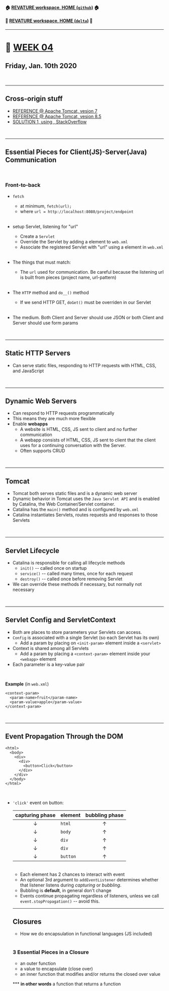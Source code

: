 #### :house: [REVATURE workspace, HOME (`github`)](https://github.com/joedonline/REVATURE__workspace)  :house:
#### :house_with_garden: [REVATURE workspace, HOME (`delta`)](https://github.com/deltachannel/REVATURE__workspace) :house_with_garden:
---
# :calendar: [WEEK 04](https://github.com/joedonline/REVATURE__workspace/tree/master/WEEK__04)
## Friday, Jan. 10th 2020

<br>

---
## Cross-origin stuff
- [REFERENCE @ Apache Tomcat, vesion 7](https://tomcat.apache.org/tomcat-7.0-doc/config/filter.html)
- [REFERENCE @ Apache Tomcat, vesion 8.5](https://tomcat.apache.org/tomcat-8.5-doc/api/org/apache/catalina/filters/CorsFilter.html)
- [SOLUTION 1, using <filter>, StackOverflow](https://stackoverflow.com/questions/56393675/how-to-enable-cors-tomcat-8-5-filter-to-access-static-files)

<br>

---
## Essential Pieces for Client(JS)-Server(Java) Communication

<br>

### Front-to-back
- `fetch`
  * at minimum, `fetch(url);`
  * where `url = http://localhost:8080/project/endpoint`

  <br>

- setup Servlet, listening for "url"
  * Create a `Servlet`
  * Override the Servlet by adding a <servlet> element to `web.xml`
  * Associate the registered Servlet with "url" using a <servlet-mapping> element in `web.xml`

  <br>

- The things that must match:
  * The `url` used for communication. Be careful because the listening url is built from pieces (project name, url-pattern)

  <br>

- The `HTTP` method and `do__()` method
  * If we send HTTP GET, `doGet()` must be overriden in our Servlet

  <br>

- The medium. Both Client and Server should use JSON or both Client and Server should use form params

<br>

---
## Static HTTP Servers
- Can serve static files, responding to HTTP requests with HTML, CSS, and JavaScript

<br>

---
## Dynamic Web Servers
- Can respond to HTTP requests programmatically
- This means they are much more flexible
- Enable **webapps**
  * A website is HTML, CSS, JS sent to client and no further communication
  * A webapp consists of HTML, CSS, JS sent to client that the client uses for a continuing conversation with the Server.
  * Often supports CRUD

<br>

---
## Tomcat
- Tomcat both serves static files and is a dynamic web server
- Dynamic behavior in Tomcat uses the `Java Servlet API` and is enabled by Catalina, the Web Container/Servlet container.
- Catalina has the `main()` method and is configured by `web.xml`
- Catalina instantiates Servlets, routes requests and responses to those Servlets

<br>

---
## Servlet Lifecycle
- Catalina is responsible for calling all lifecycle methods 
  * `init()` -- called once on startup
  * `service()` -- called many times, once for each request
  * `destroy()` -- called once before removing Servlet
- We can override these methods if necessary, but normally not necessary

<br>

---
## Servlet Config and ServletContext
- Both are places to store parameters your Servlets can access.
- `Config` is associated with a single Servlet (so each Servlet has its own)
  * Add a param by placing on `<init-param>` element inside a `<servlet>`
- Context is shared among all Servlets
  * Add a param by placing a `<context-param>` element inside your `<webapp>` element
- Each parameter is a key-value pair

<br>

**Example** (in `web.xml`)

```
<context-param>
  <param-name>fruit</param-name>
  <param-value>apple</param-value>
</context-param>
```

<br>

---
## Event Propagation Through the DOM

```
<html>
  <body>
    <div>
      <div>
        <button>Click</button>
      </div>
    </div>
  </body>
</html>
```

<br>

- `'click'` event on button:

  | capturing phase | element | bubbling phase |
  |:-:|-|:-:|
  | &darr; | `html` | &uarr; | 
  | &darr; | `body` | &uarr; | 
  | &darr; | `div` | &uarr; | 
  | &darr; | `div` | &uarr; | 
  | &darr; | `button` | &uarr; | 

  <br>

  * Each element has 2 chances to interact with event
  * An optional 3rd argument to `addEventListener` determines whether that listener listens during *capturing* or *bubbling*.
  * Bubbling is **default**, in general don't change
  * Events continue propagating regardless of listeners, unless we call `event.stopPropagation()` -- avoid this.

  ---
  ## Closures
  - How we do encapsulation in functional languages (JS included)
  
  <br>

  ### 3 Essential Pieces in a Closure
  - an outer function
  - a value to encapsulate (close over)
  - an inner function that modifies and/or returns the closed over value

  *** **in other words** a function that returns a function

<br>
